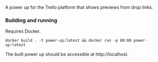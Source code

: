 A power up for the Trello platform that shows previews from drop links.

### Building and running

Requires Docker.

``docker build . -t power-up:latest && docker run -p 80:80 power-up:latest``

The built power up should be accessible at http://localhost.
